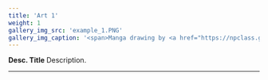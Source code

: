 ```yaml
---
title: 'Art 1'
weight: 1
gallery_img_src: 'example_1.PNG'
gallery_img_caption: '<span>Manga drawing by <a href="https://npclass.github.io/sari-lee/">Sari Lee</a></span>'
---
```


**Desc. Title** Description.
<hr>

